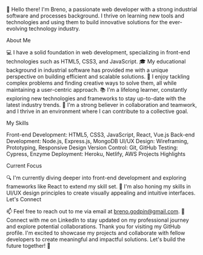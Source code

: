 👋 Hello there! I'm Breno, a passionate web developer with a strong industrial software and processes background. I thrive on learning new tools and technologies and using them to build innovative solutions for the ever-evolving technology industry.

About Me

💻 I have a solid foundation in web development, specializing in front-end technologies such as HTML5, CSS3, and JavaScript.
🎓 My educational background in industrial software has provided me with a unique perspective on building efficient and scalable solutions.
🌟 I enjoy tackling complex problems and finding creative ways to solve them, all while maintaining a user-centric approach.
📚 I'm a lifelong learner, constantly exploring new technologies and frameworks to stay up-to-date with the latest industry trends.
🤝 I'm a strong believer in collaboration and teamwork, and I thrive in an environment where I can contribute to a collective goal.

My Skills

Front-end Development: HTML5, CSS3, JavaScript, React, Vue.js
Back-end Development: Node.js, Express.js, MongoDB
UI/UX Design: Wireframing, Prototyping, Responsive Design
Version Control: Git, GitHub
Testing: Cypress, Enzyme
Deployment: Heroku, Netlify, AWS
Projects Highlights

Current Focus

🔍 I'm currently diving deeper into front-end development and exploring frameworks like React to extend my skill set.
🌱 I'm also honing my skills in UI/UX design principles to create visually appealing and intuitive interfaces.
Let's Connect

📫 Feel free to reach out to me via email at breno.godpin@gmail.com.
🔗 Connect with me on LinkedIn to stay updated on my professional journey and explore potential collaborations.
Thank you for visiting my GitHub profile. I'm excited to showcase my projects and collaborate with fellow developers to create meaningful and impactful solutions. Let's build the future together! 🚀

